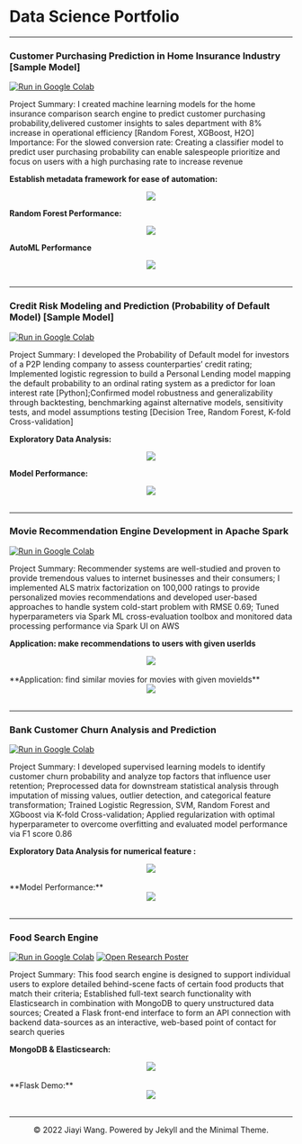 # Data Science Portfolio
---

### Customer Purchasing Prediction in Home Insurance Industry [Sample Model]
[![Run in Google Colab](https://img.shields.io/badge/Colab-Run_in_Google_Colab-blue?logo=Google&logoColor=FDBA18)](https://drive.google.com/file/d/1CkIh6LSsZvg-6G4rRlRJR3tbtOUuXuf3/view?usp=sharing)

Project Summary: I created machine learning models for the home insurance comparison search engine to predict customer purchasing probability,delivered customer insights to sales department with 8% increase in operational efficiency [Random Forest, XGBoost, H2O]
<br>
Importance: For the slowed conversion rate: Creating a classifier model to predict user purchasing probability can enable salespeople prioritize and focus on users with a high purchasing rate to increase revenue

**Establish metadata framework for ease of automation:** 

<center><img src="images/Metadata Framework.png"/></center>

**Random Forest Performance:** 

<center><img src="images/Random Forest Performance.png"/></center>

**AutoML Performance** 

<center><img src="images/AutoML.png"/></center>
<br>

---

###  Credit Risk Modeling and Prediction (Probability of Default Model) [Sample Model]

[![Run in Google Colab](https://img.shields.io/badge/Colab-Run_in_Google_Colab-blue?logo=Google&logoColor=FDBA18)](https://drive.google.com/file/d/1DDSweb2SvUm9PV3_4LwquPbWA48XjayS/view?usp=sharing)

Project Summary: I developed the Probability of Default model for investors of a P2P lending company to assess counterparties’ credit rating; Implemented logistic regression to build a Personal Lending model mapping the default probability to an ordinal rating system as a predictor for loan interest rate [Python];Confirmed model robustness and generalizability through backtesting, benchmarking against alternative models, sensitivity tests, and model assumptions testing [Decision Tree, Random Forest, K-fold Cross-validation]

**Exploratory Data Analysis:** 
<center><img src="images/EDA.png"/></center>

**Model Performance:** 
<center><img src="images/Model Performance.png"/></center>
<br>

---
### Movie Recommendation Engine Development in Apache Spark

[![Run in Google Colab](https://img.shields.io/badge/Colab-Run_in_Google_Colab-blue?logo=Google&logoColor=FDBA18)](https://drive.google.com/file/d/1Rn8924Ww3la23gDgWHAnIImG9n3FMwq7/view?usp=sharing)

Project Summary: Recommender systems are well-studied and proven to provide tremendous values to internet businesses and their consumers; I implemented ALS matrix factorization on 100,000 ratings to provide personalized movies recommendations and developed user-based approaches to handle system cold-start problem with RMSE 0.69; Tuned hyperparameters via Spark ML cross-evaluation toolbox and monitored data processing performance via Spark UI on AWS

**Application: make recommendations to users with given userIds**
<br>
<center><img src="images/Movie recommendation.png"></center>
<br>
**Application: find similar movies for movies with given movieIds**
<center><img src="images/Find Similar movies.png"></center>
<br>

---
### Bank Customer Churn Analysis and Prediction

[![Run in Google Colab](https://img.shields.io/badge/Colab-Run_in_Google_Colab-blue?logo=Google&logoColor=FDBA18)](https://drive.google.com/file/d/1JnBcVG-_BslkLCPfOsasGeoyJcqc5yOZ/view?usp=sharing)

Project Summary: I developed supervised learning models to identify customer churn probability and analyze top factors that influence user retention; Preprocessed data for downstream statistical analysis through imputation of missing values, outlier detection, and categorical
feature transformation; Trained Logistic Regression, SVM, Random Forest and XGboost via K-fold Cross-validation; Applied regularization with optimal hyperparameter to overcome overfitting and evaluated model performance via F1 score 0.86

**Exploratory Data Analysis for numerical feature :**
<br>
<center><img src="images/boxplot for numerical feature.png"></center>
<br>
**Model Performance:**
<center><img src="images/Bank churn model performance.png"></center>
<br>

---

### Food Search Engine

[![Run in Google Colab](https://img.shields.io/badge/Colab-Run_in_Google_Colab-blue?logo=Google&logoColor=FDBA18)](https://colab.research.google.com/drive/1lDZAcGti1oZjRA62uxHAH7qLyM6vf5_5)
[![Open Research Poster](https://img.shields.io/badge/PDF-Open_Research_Poster-blue?logo=adobe-acrobat-reader&logoColor=white)](pdf/Food.pdf)

Project Summary: This food search engine is designed to support individual users to explore detailed behind-scene facts of certain food products that match their criteria; Established full-text search functionality with Elasticsearch in combination with MongoDB to query unstructured data sources; Created a Flask front-end interface to form an API connection with backend data-sources as an interactive, web-based point of contact for search queries

**MongoDB & Elasticsearch:**
<br>
<center><img src="images/MongoDB & Elasticsearch.png"></center>
<br>
**Flask Demo:**
<center><img src="images/Flask Demo.png"></center>
<br>

---

<center>© 2022 Jiayi Wang. Powered by Jekyll and the Minimal Theme.</center>
